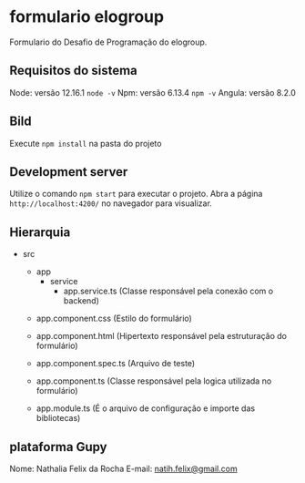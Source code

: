 # formulario elogroup

Formulario do Desafio de Programação do elogroup.

## Requisitos do sistema

Node: versão 12.16.1 `node -v`
Npm: versão 6.13.4 `npm -v`
Angula: versão 8.2.0

## Bild

Execute `npm install` na pasta do projeto

## Development server

Utilize o comando `npm start` para executar o projeto. Abra a página `http://localhost:4200/` no navegador para visualizar.

## Hierarquia

+ src
    + app
      + service
        - app.service.ts (Classe responsável pela conexão com o backend)

    - app.component.css (Estilo do formulário)

    - app.component.html (Hipertexto responsável pela estruturação do formulário)

    - app.component.spec.ts (Arquivo de teste)

    - app.component.ts (Classe responsável pela logica utilizada no formulário)

    - app.module.ts (É o arquivo de configuração e importe das bibliotecas)


## plataforma Gupy

Nome: Nathalia Felix da Rocha
E-mail: natih.felix@gmail.com
